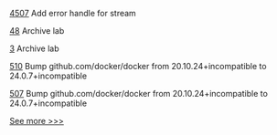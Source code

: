 
[4507](https://github.com/hyperledger/fabric/pull/4507) Add error handle for stream

[48](https://github.com/hyperledger-labs/fabric-machine/pull/48) Archive lab

[3](https://github.com/hyperledger-labs/aries-fabric-wrapper/pull/3) Archive lab

[510](https://github.com/hyperledger-labs/fabric-token-sdk/pull/510) Bump github.com/docker/docker from 20.10.24+incompatible to 24.0.7+incompatible

[507](https://github.com/hyperledger-labs/fabric-smart-client/pull/507) Bump github.com/docker/docker from 20.10.24+incompatible to 24.0.7+incompatible


[See more >>>](https://start-here.hyperledger.org/pull-requests)
